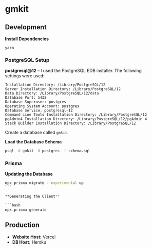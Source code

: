 # gmkit

## Development

**Install Dependencies**

```
yarn
```

### PostgreSQL Setup

**postgresql@12** – I used the PostgreSQL EDB installer.
The following settings were used:

```
Installation Directory: /Library/PostgreSQL/12
Server Installation Directory: /Library/PostgreSQL/12
Data Directory: /Library/PostgreSQL/12/data
Database Port: 5432
Database Superuser: postgres
Operating System Account: postgres
Database Service: postgresql-12
Command Line Tools Installation Directory: /Library/PostgreSQL/12
pgAdmin4 Installation Directory: /Library/PostgreSQL/12/pgAdmin 4
Stack Builder Installation Directory: /Library/PostgreSQL/12
```

Create a database called `gmkit`.

**Load the Database Schema**

```bash
psql -d gmkit -U postgres -f schema.sql
```

### Prisma

**Updating the Database**

````bash
npx prisma migrate --experimental up
```

**Generating the Client**

```bash
npx prisma generate
````

## Production

- **Website Host:** Vercel
- **DB Host:** Heroku
